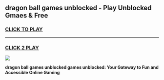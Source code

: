 
## dragon ball games unblocked - Play Unblocked Gmaes & Free
<h3>
<a href="https://premium.freeplayer.one?title=dragon_ball_games_unblocked&ref=20F">CLICK TO PLAY</a></h3>
<hr>

<h3>
<a href="https://premium.freeplayer.one?title=dragon_ball_games_unblocked&ref=20F">CLICK 2 PLAY</a>
  
</h3>

<a href="https://premium.freeplayer.one?title=dragon_ball_games_unblocked&ref=20F/"><img src="https://clearcache.store/games.png"></a>


**dragon ball games unblocked games unblocked: Your Gateway to Fun and Accessible Online Gaming**

